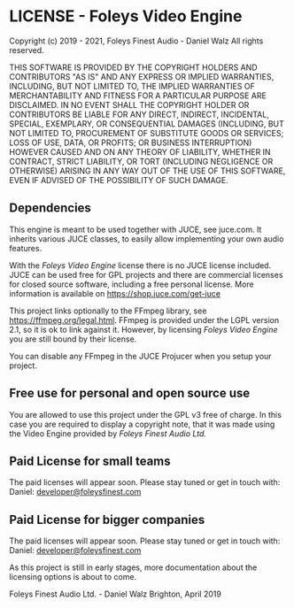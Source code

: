 LICENSE - Foleys Video Engine
=============================

Copyright (c) 2019 - 2021, Foleys Finest Audio - Daniel Walz
All rights reserved.

THIS SOFTWARE IS PROVIDED BY THE COPYRIGHT HOLDERS AND CONTRIBUTORS "AS IS" AND
ANY EXPRESS OR IMPLIED WARRANTIES, INCLUDING, BUT NOT LIMITED TO, THE IMPLIED
WARRANTIES OF MERCHANTABILITY AND FITNESS FOR A PARTICULAR PURPOSE ARE DISCLAIMED.
IN NO EVENT SHALL THE COPYRIGHT HOLDER OR CONTRIBUTORS BE LIABLE FOR ANY DIRECT,
INDIRECT, INCIDENTAL, SPECIAL, EXEMPLARY, OR CONSEQUENTIAL DAMAGES (INCLUDING,
BUT NOT LIMITED TO, PROCUREMENT OF SUBSTITUTE GOODS OR SERVICES; LOSS OF USE,
DATA, OR PROFITS; OR BUSINESS INTERRUPTION) HOWEVER CAUSED AND ON ANY THEORY OF
LIABILITY, WHETHER IN CONTRACT, STRICT LIABILITY, OR TORT (INCLUDING NEGLIGENCE
OR OTHERWISE) ARISING IN ANY WAY OUT OF THE USE OF THIS SOFTWARE, EVEN IF ADVISED
OF THE POSSIBILITY OF SUCH DAMAGE.


Dependencies
------------

This engine is meant to be used together with JUCE, see juce.com. It inherits
various JUCE classes, to easily allow implementing your own audio features.

With the _Foleys Video Engine_ license there is no JUCE license included.
JUCE can be used free for GPL projects and there are commercial licenses for
closed source software, including a free personal license. More information
is available on https://shop.juce.com/get-juce


This project links optionally to the FFmpeg library, see https://ffmpeg.org/legal.html.
FFmpeg is provided under the LGPL version 2.1, so it is ok to link against it.
However, by licensing _Foleys Video Engine_ you are still bound by their license.

You can disable any FFmpeg in the JUCE Projucer when you setup your project.


Free use for personal and open source use
-----------------------------------------

You are allowed to use this project under the GPL v3 free of charge. In this case
you are required to display a copyright note, that it was made using the
Video Engine provided by _Foleys Finest Audio Ltd._


Paid License for small teams
----------------------------

The paid licenses will appear soon. Please stay tuned or get in touch with:
Daniel: developer@foleysfinest.com


Paid License for bigger companies
---------------------------------

The paid licenses will appear soon. Please stay tuned or get in touch with:
Daniel: developer@foleysfinest.com



As this project is still in early stages, more documentation about the licensing options
is about to come.


Foleys Finest Audio Ltd. - Daniel Walz                        Brighton, April 2019
